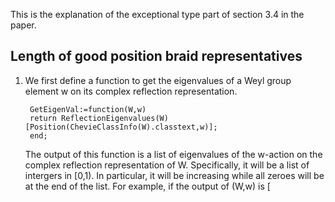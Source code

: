This is the explanation of the exceptional type part of section 3.4 in the paper.

Length of good position braid representatives
------
1. We first define a function to get the eigenvalues of a Weyl group element w on its complex reflection representation. 
    
        GetEigenVal:=function(W,w)   
        return ReflectionEigenvalues(W)[Position(ChevieClassInfo(W).classtext,w)];
        end;

   The output of this function is a list of eigenvalues of the w-action on the complex reflection representation of W. Specifically, it will be a list of intergers in [0,1). In particular, it will be increasing while all zeroes will be at the end of the list. For example, if the output of (W,w) is [
